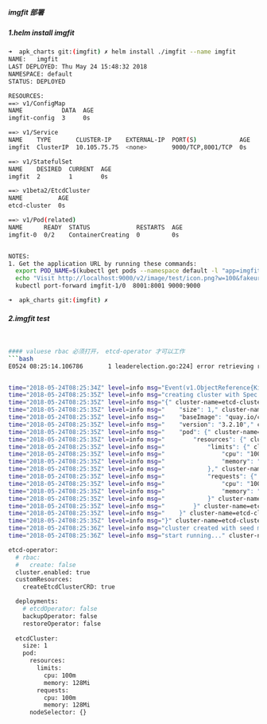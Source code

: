 ##### imgfit 部署


##### 1.helm install imgfit
```bash
➜  apk_charts git:(imgfit) ✗ helm install ./imgfit --name imgfit
NAME:   imgfit
LAST DEPLOYED: Thu May 24 15:48:32 2018
NAMESPACE: default
STATUS: DEPLOYED

RESOURCES:
==> v1/ConfigMap
NAME           DATA  AGE
imgfit-config  3     0s

==> v1/Service
NAME    TYPE       CLUSTER-IP    EXTERNAL-IP  PORT(S)            AGE
imgfit  ClusterIP  10.105.75.75  <none>       9000/TCP,8001/TCP  0s

==> v1/StatefulSet
NAME    DESIRED  CURRENT  AGE
imgfit  2        1        0s

==> v1beta2/EtcdCluster
NAME          AGE
etcd-cluster  0s

==> v1/Pod(related)
NAME      READY  STATUS             RESTARTS  AGE
imgfit-0  0/2    ContainerCreating  0         0s


NOTES:
1. Get the application URL by running these commands:
  export POD_NAME=$(kubectl get pods --namespace default -l "app=imgfit,release=imgfit" -o jsonpath="{.items[0].metadata.name}")
  echo "Visit http://localhost:9000/v2/image/test/icon.png?w=100&fakeurl=1&type=.webpto resize your image"
  kubectl port-forward imgfit-1/0  8001:8001 9000:9000

➜  apk_charts git:(imgfit) ✗

```

##### 2.imgfit test
```bash


#### valuese rbac 必须打开， etcd-operator 才可以工作
```bash
E0524 08:25:14.106786       1 leaderelection.go:224] error retrieving resource lock default/etcd-operator: endpoints "etcd-operator" is forbidden: User "system:serviceaccount:default:imgfit-etcd-operator-etcd-operator" cannot get endpoints in the namespace "default"


time="2018-05-24T08:25:34Z" level=info msg="Event(v1.ObjectReference{Kind:"Endpoints", Namespace:"default", Name:"etcd-operator", UID:"0ce1a9b2-5e35-11e8-8e43-5254001a871c", APIVersion:"v1", ResourceVersion:"6617363", FieldPath:""}): type: 'Normal' reason: 'LeaderElection' imgfit-etcd-operator-etcd-operator-689bff8bc4-d5ljc became leader"
time="2018-05-24T08:25:35Z" level=info msg="creating cluster with Spec:" cluster-name=etcd-cluster pkg=cluster
time="2018-05-24T08:25:35Z" level=info msg="{" cluster-name=etcd-cluster pkg=cluster
time="2018-05-24T08:25:35Z" level=info msg="    "size": 1," cluster-name=etcd-cluster pkg=cluster
time="2018-05-24T08:25:35Z" level=info msg="    "baseImage": "quay.io/coreos/etcd"," cluster-name=etcd-cluster pkg=cluster
time="2018-05-24T08:25:35Z" level=info msg="    "version": "3.2.10"," cluster-name=etcd-cluster pkg=cluster
time="2018-05-24T08:25:35Z" level=info msg="    "pod": {" cluster-name=etcd-cluster pkg=cluster
time="2018-05-24T08:25:35Z" level=info msg="        "resources": {" cluster-name=etcd-cluster pkg=cluster
time="2018-05-24T08:25:35Z" level=info msg="            "limits": {" cluster-name=etcd-cluster pkg=cluster
time="2018-05-24T08:25:35Z" level=info msg="                "cpu": "100m"," cluster-name=etcd-cluster pkg=cluster
time="2018-05-24T08:25:35Z" level=info msg="                "memory": "128Mi"" cluster-name=etcd-cluster pkg=cluster
time="2018-05-24T08:25:35Z" level=info msg="            }," cluster-name=etcd-cluster pkg=cluster
time="2018-05-24T08:25:35Z" level=info msg="            "requests": {" cluster-name=etcd-cluster pkg=cluster
time="2018-05-24T08:25:35Z" level=info msg="                "cpu": "100m"," cluster-name=etcd-cluster pkg=cluster
time="2018-05-24T08:25:35Z" level=info msg="                "memory": "128Mi"" cluster-name=etcd-cluster pkg=cluster
time="2018-05-24T08:25:35Z" level=info msg="            }" cluster-name=etcd-cluster pkg=cluster
time="2018-05-24T08:25:35Z" level=info msg="        }" cluster-name=etcd-cluster pkg=cluster
time="2018-05-24T08:25:35Z" level=info msg="    }" cluster-name=etcd-cluster pkg=cluster
time="2018-05-24T08:25:35Z" level=info msg="}" cluster-name=etcd-cluster pkg=cluster
time="2018-05-24T08:25:36Z" level=info msg="cluster created with seed member (etcd-cluster-0000)" cluster-name=etcd-cluster pkg=cluster
time="2018-05-24T08:25:36Z" level=info msg="start running..." cluster-name=etcd-cluster pkg=cluster
```

```bash
etcd-operator:
  # rbac:
  #   create: false
  cluster.enabled: true
  customResources:
    createEtcdClusterCRD: true

  deployments:
    # etcdOperator: false
    backupOperator: false
    restoreOperator: false
  
  etcdCluster:
    size: 1
    pod:
      resources:
        limits:
          cpu: 100m
          memory: 128Mi
        requests:
          cpu: 100m
          memory: 128Mi
      nodeSelector: {}
```
